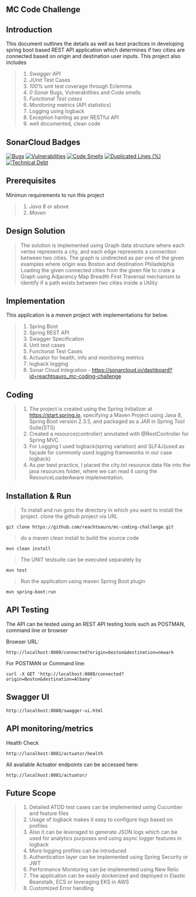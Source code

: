 ## MC Code Challenge


## Introduction
This document outlines the details as well as best practices in developing spring boot based REST API application which determines if two cities are connected based on origin and destination user inputs. This project also includes 

> 1. *Swagger API*
> 2. *JUnit* Test Cases
> 3. *100%* unit test coverage through Eclemma
> 4. *0 Sonar* Bugs, Vulnerabilities and Code smells
> 5. *Functional Test cases*
> 6. *Monitoring* metrics (API statistics)
> 7. Logging using logback
> 8. Exception hanling as per RESTful API
> 9. well documented, clean code

## SonarCloud Badges
[![Bugs](https://sonarcloud.io/api/project_badges/measure?project=reachtoauro_mc-coding-challenge&metric=bugs)](https://sonarcloud.io/dashboard?id=reachtoauro_mc-coding-challenge)
[![Vulnerabilities](https://sonarcloud.io/api/project_badges/measure?project=reachtoauro_mc-coding-challenge&metric=vulnerabilities)](https://sonarcloud.io/dashboard?id=reachtoauro_mc-coding-challenge)
[![Code Smells](https://sonarcloud.io/api/project_badges/measure?project=reachtoauro_mc-coding-challenge&metric=code_smells)](https://sonarcloud.io/dashboard?id=reachtoauro_mc-coding-challenge)
[![Duplicated Lines (%)](https://sonarcloud.io/api/project_badges/measure?project=reachtoauro_mc-coding-challenge&metric=duplicated_lines_density)](https://sonarcloud.io/dashboard?id=reachtoauro_mc-coding-challenge)
[![Technical Debt](https://sonarcloud.io/api/project_badges/measure?project=reachtoauro_mc-coding-challenge&metric=sqale_index)](https://sonarcloud.io/dashboard?id=reachtoauro_mc-coding-challenge)

## Prerequisites
Minimun requirements to run this project
> 1. *Java* 8 or above
> 2. *Maven* 
 
## Design Solution

> The solution is implemented using Graph data structure where each vertex represents a city, and each edge represents a connection between two cities.
> The graph is undirected as per one of the given examples where origin was Boston and destination Philadelphia
> Loading the given connected cities from the given file to crate a Graph using Adjacency Map
> Breadth First Traversal mechanism to identify if a path exists between two cities inside a Utility


## Implementation
This application is a *maven* project with implementations for below.

> 1. Spring Boot
> 2. Spring REST API
> 3. Swagger Specification
> 4. Unit test cases
> 5. Functional Test Cases
> 6. Actuator for health, info and monitoring metrics 
> 7. logback logging
> 8. Sonar Cloud Integration - https://sonarcloud.io/dashboard?id=reachtoauro_mc-coding-challenge

## Coding
> 1. The project is created using the Spring Initializer at https://start.spring.io, specifying a Maven Project using Java 8, Spring Boot version 2.3.5, and packaged as a JAR in Spring Tool Suite(STS)
> 2. Created a resource(controller) annotated with @RestController for Spring MVC.
> 3. For Logging I used logback(spring variation) and SLF4J(used as façade for commonly used logging frameworks in our case logback)
> 4. As per best practice, I placed the city.txt resource data file into the java resources folder, where we can read it using the ResourceLoaderAware implementation.

## Installation & Run
  
 > To install and run goto the directory in which you want to install the project.
clone the github project via URL

```git
git clone https://github.com/reachtoauro/mc-coding-challenge.git
```
 > do  a maven clean install to build the source code
 
```maven
mvn clean install
```
> The UNIT testsuite can be executed separately by

```maven
mvn test
```

> Run the application using maven Spring Boot plugin
```maven
mvn spring-boot:run 
```
 
## API Testing
The API can be tested using an REST API testing tools such as POSTMAN, command line or browser

Browser URL:
```
http://localhost:8080/connected?origin=boston&destination=newark
```

For POSTMAN or Command line:
```
curl -X GET 'http://localhost:8080/connected?origin=Boston&destination=Albany'
```
## Swagger UI
```
http://localhost:8080/swagger-ui.html
```

## API monitoring/metrics


Health Check
```
http://localhost:8081/actuator/health
```

All available Actuator endpoints can be accessed here:
```
http://localhost:8081/actuator/
```

## Future Scope
> 1. Detailed ATDD test cases can be implemented using Cucumber and feature files
> 2. Usage of logback makes it easy to configure logs based on profiles
> 3. Also it can be leveraged to generate JSON logs which can be used for analytics purposes and using async logger features in logback
> 4. More logging profiles can be introduced
> 5. Authentication layer can be implemented using Spring Security or JWT
> 6. Performance Monitoring can be implemented using New Relic
> 7. The application can be easily dockerized and deployed in Elastic Beanstalk, ECS or leveraging EKS in AWS
> 8. Customized Error handling